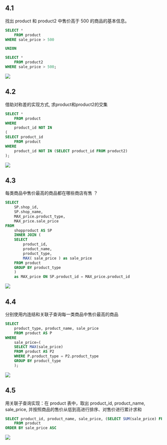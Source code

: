 ## 4.1 

找出 product 和 product2 中售价高于 500 的商品的基本信息。

```SQL
SELECT *
	FROM product
WHERE sale_price > 500

UNION

SELECT *
	FROM product2
WHERE sale_price > 500;
```

![](https://s1.vika.cn/space/2022/10/19/ea16a07f1bd946a5b582548c16e50464)

## 4.2

借助对称差的实现方式, 求product和product2的交集

```SQL
SELECT *
	FROM product
WHERE
	product_id NOT IN 
(
SELECT product_id
	FROM product
WHERE 
	product_id NOT IN (SELECT product_id FROM product2)
);
```

![](https://s1.vika.cn/space/2022/10/19/344e4b8a420644da985ef6be90b6d560)

## 4.3

每类商品中售价最高的商品都在哪些商店有售 ？

```SQL
SELECT
	SP.shop_id,
	SP.shop_name,
	MAX_price.product_type,
	MAX_price.sale_price 
FROM
	shopproduct AS SP
	INNER JOIN (
	SELECT
		product_id,
		product_name,
		product_type,
		MAX( sale_price ) as sale_price 
	FROM product
	GROUP BY product_type
	)
	as MAX_price ON SP.product_id = MAX_price.product_id
```

![](https://s1.vika.cn/space/2022/10/19/8e904c23ee544e89af74fb5d069f2fca)

## 4.4

分别使用内连结和关联子查询每一类商品中售价最高的商品

```SQL
SELECT
	product_type, product_name, sale_price
	FROM product AS P
WHERE 
	sale_price=(
	SELECT MAX(sale_price)
	FROM product AS P2
	WHERE P.product_type = P2.product_type
	GROUP BY product_type
	);
```

![](https://s1.vika.cn/space/2022/10/19/fc777e49aad747779d39375692444a95)

## 4.5

用关联子查询实现：在 product 表中，取出 product_id, product_name, sale_price, 并按照商品的售价从低到高进行排序、对售价进行累计求和

```SQL
SELECT product_id, product_name, sale_price, (SELECT SUM(sale_price) FROM product) as sum_price
	FROM product
ORDER BY sale_price ASC
```

![](https://s1.vika.cn/space/2022/10/20/3d17f925041e417b82112a49ffbdf18c)
